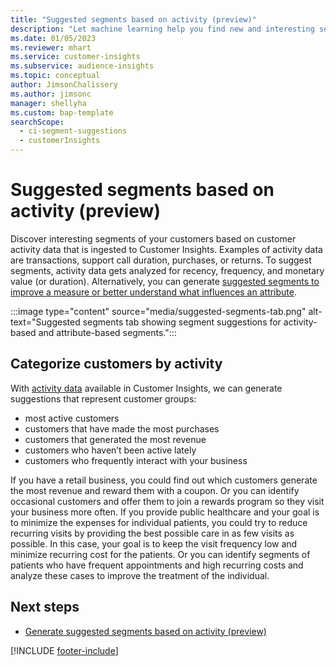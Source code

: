 ```yaml
---
title: "Suggested segments based on activity (preview)"
description: "Let machine learning help you find new and interesting segments based on customer activity."
ms.date: 01/05/2023
ms.reviewer: mhart
ms.service: customer-insights
ms.subservice: audience-insights
ms.topic: conceptual
author: JimsonChalissery
ms.author: jimsonc
manager: shellyha
ms.custom: bap-template
searchScope: 
  - ci-segment-suggestions
  - customerInsights
---
```


# Suggested segments based on activity (preview)

Discover interesting segments of your customers based on customer activity data that is ingested to Customer Insights. Examples of activity data are transactions, support call duration, purchases, or returns. To suggest segments, activity data gets analyzed for recency, frequency, and monetary value (or duration). Alternatively, you can generate [suggested segments to improve a measure or better understand what influences an attribute](suggested-segments.md).

:::image type="content" source="media/suggested-segments-tab.png" alt-text="Suggested segments tab showing segment suggestions for activity-based and attribute-based segments.":::

## Categorize customers by activity

With [activity data](activities.md) available in Customer Insights, we can generate suggestions that represent customer groups:

- most active customers 
- customers that have made the most purchases 
- customers that generated the most revenue 
- customers who haven’t been active lately 
- customers who frequently interact with your business  

If you have a retail business, you could find out which customers generate the most revenue and reward them with a coupon. Or you can identify occasional customers and offer them to join a rewards program so they visit your business more often.
If you provide public healthcare and your goal is to minimize the expenses for individual patients, you could try to reduce recurring visits by providing the best possible care in as few visits as possible. In this case, your goal is to keep the visit frequency low and minimize recurring cost for the patients. Or you can identify segments of patients who have frequent appointments and high recurring costs and analyze these cases to improve the treatment of the individual.

## Next steps

- [Generate suggested segments based on activity (preview)](suggested-segments-activity-generate.md)

[!INCLUDE [footer-include](includes/footer-banner.md)]
